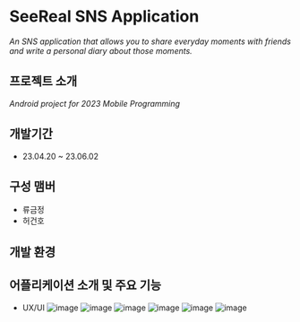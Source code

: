 # SeeReal SNS Application 
*An SNS application that allows you to share everyday moments with friends and write a personal diary about those moments.*

## 프로젝트 소개
*Android project for 2023 Mobile Programming*

## 개발기간
- 23.04.20 ~ 23.06.02

## 구성 맴버
- 류금정
- 허건호

## 개발 환경

## 어플리케이션 소개 및 주요 기능

- UX/UI
![image](https://user-images.githubusercontent.com/111233054/235342318-3f515158-6875-4a78-b224-5c860120f91f.png)
![image](https://user-images.githubusercontent.com/111233054/235342330-9afad20c-2db2-4c37-b391-6ed066c02a33.png)
![image](https://user-images.githubusercontent.com/111233054/235342340-57edda1c-dab5-4325-94e7-311eb29163ae.png)
![image](https://user-images.githubusercontent.com/111233054/235342343-90e9b4ab-8f3a-4aad-90ac-e9df4920dcf8.png)
![image](https://user-images.githubusercontent.com/111233054/235342349-087dfe88-856f-4242-9ec4-0c3c0c5dae00.png)
![image](https://user-images.githubusercontent.com/111233054/235342354-3871f341-a821-4acf-8a5a-677e02f1a015.png)
